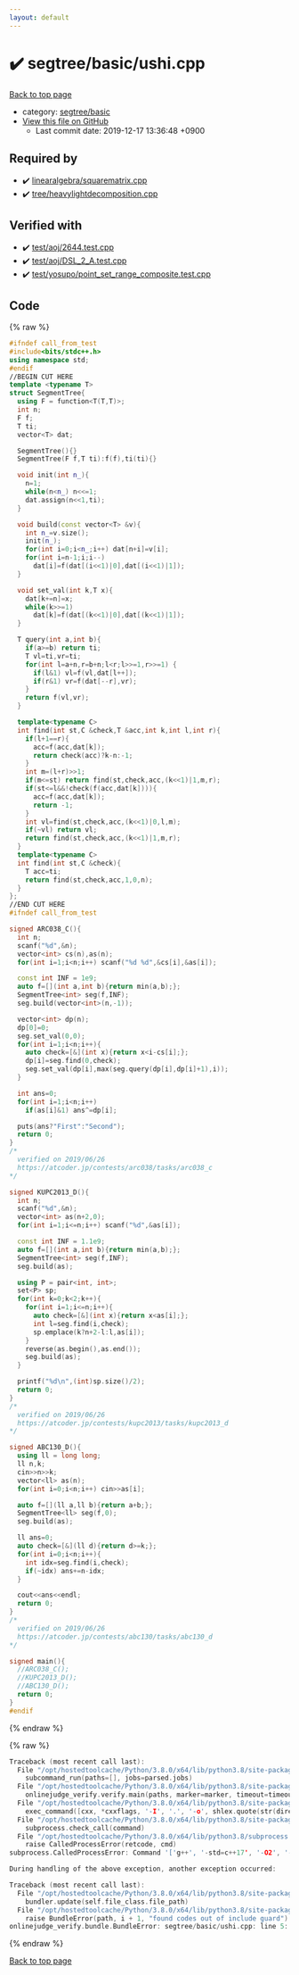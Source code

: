 ```yaml
---
layout: default
---
```


<!-- mathjax config similar to math.stackexchange -->
<script type="text/javascript" async
  src="https://cdnjs.cloudflare.com/ajax/libs/mathjax/2.7.5/MathJax.js?config=TeX-MML-AM_CHTML">
</script>
<script type="text/x-mathjax-config">
  MathJax.Hub.Config({
    TeX: { equationNumbers: { autoNumber: "AMS" }},
    tex2jax: {
      inlineMath: [ ['$','$'] ],
      processEscapes: true
    },
    "HTML-CSS": { matchFontHeight: false },
    displayAlign: "left",
    displayIndent: "2em"
  });
</script>

<script type="text/javascript" src="https://cdnjs.cloudflare.com/ajax/libs/jquery/3.4.1/jquery.min.js"></script>
<script src="https://cdn.jsdelivr.net/npm/jquery-balloon-js@1.1.2/jquery.balloon.min.js" integrity="sha256-ZEYs9VrgAeNuPvs15E39OsyOJaIkXEEt10fzxJ20+2I=" crossorigin="anonymous"></script>
<script type="text/javascript" src="../../../assets/js/copy-button.js"></script>
<link rel="stylesheet" href="../../../assets/css/copy-button.css" />


# :heavy_check_mark: segtree/basic/ushi.cpp

<a href="../../../index.html">Back to top page</a>

* category: <a href="../../../index.html#d554a8ac704505de7b361b88fc36eeb2">segtree/basic</a>
* <a href="{{ site.github.repository_url }}/blob/master/segtree/basic/ushi.cpp">View this file on GitHub</a>
    - Last commit date: 2019-12-17 13:36:48 +0900




## Required by

* :heavy_check_mark: <a href="../../linearalgebra/squarematrix.cpp.html">linearalgebra/squarematrix.cpp</a>
* :heavy_check_mark: <a href="../../tree/heavylightdecomposition.cpp.html">tree/heavylightdecomposition.cpp</a>


## Verified with

* :heavy_check_mark: <a href="../../../verify/test/aoj/2644.test.cpp.html">test/aoj/2644.test.cpp</a>
* :heavy_check_mark: <a href="../../../verify/test/aoj/DSL_2_A.test.cpp.html">test/aoj/DSL_2_A.test.cpp</a>
* :heavy_check_mark: <a href="../../../verify/test/yosupo/point_set_range_composite.test.cpp.html">test/yosupo/point_set_range_composite.test.cpp</a>


## Code

<a id="unbundled"></a>
{% raw %}
```cpp
#ifndef call_from_test
#include<bits/stdc++.h>
using namespace std;
#endif
//BEGIN CUT HERE
template <typename T>
struct SegmentTree{
  using F = function<T(T,T)>;
  int n;
  F f;
  T ti;
  vector<T> dat;

  SegmentTree(){}
  SegmentTree(F f,T ti):f(f),ti(ti){}

  void init(int n_){
    n=1;
    while(n<n_) n<<=1;
    dat.assign(n<<1,ti);
  }

  void build(const vector<T> &v){
    int n_=v.size();
    init(n_);
    for(int i=0;i<n_;i++) dat[n+i]=v[i];
    for(int i=n-1;i;i--)
      dat[i]=f(dat[(i<<1)|0],dat[(i<<1)|1]);
  }

  void set_val(int k,T x){
    dat[k+=n]=x;
    while(k>>=1)
      dat[k]=f(dat[(k<<1)|0],dat[(k<<1)|1]);
  }

  T query(int a,int b){
    if(a>=b) return ti;
    T vl=ti,vr=ti;
    for(int l=a+n,r=b+n;l<r;l>>=1,r>>=1) {
      if(l&1) vl=f(vl,dat[l++]);
      if(r&1) vr=f(dat[--r],vr);
    }
    return f(vl,vr);
  }

  template<typename C>
  int find(int st,C &check,T &acc,int k,int l,int r){
    if(l+1==r){
      acc=f(acc,dat[k]);
      return check(acc)?k-n:-1;
    }
    int m=(l+r)>>1;
    if(m<=st) return find(st,check,acc,(k<<1)|1,m,r);
    if(st<=l&&!check(f(acc,dat[k]))){
      acc=f(acc,dat[k]);
      return -1;
    }
    int vl=find(st,check,acc,(k<<1)|0,l,m);
    if(~vl) return vl;
    return find(st,check,acc,(k<<1)|1,m,r);
  }
  template<typename C>
  int find(int st,C &check){
    T acc=ti;
    return find(st,check,acc,1,0,n);
  }
};
//END CUT HERE
#ifndef call_from_test

signed ARC038_C(){
  int n;
  scanf("%d",&n);
  vector<int> cs(n),as(n);
  for(int i=1;i<n;i++) scanf("%d %d",&cs[i],&as[i]);

  const int INF = 1e9;
  auto f=[](int a,int b){return min(a,b);};
  SegmentTree<int> seg(f,INF);
  seg.build(vector<int>(n,-1));

  vector<int> dp(n);
  dp[0]=0;
  seg.set_val(0,0);
  for(int i=1;i<n;i++){
    auto check=[&](int x){return x<i-cs[i];};
    dp[i]=seg.find(0,check);
    seg.set_val(dp[i],max(seg.query(dp[i],dp[i]+1),i));
  }

  int ans=0;
  for(int i=1;i<n;i++)
    if(as[i]&1) ans^=dp[i];

  puts(ans?"First":"Second");
  return 0;
}
/*
  verified on 2019/06/26
  https://atcoder.jp/contests/arc038/tasks/arc038_c
*/

signed KUPC2013_D(){
  int n;
  scanf("%d",&n);
  vector<int> as(n+2,0);
  for(int i=1;i<=n;i++) scanf("%d",&as[i]);

  const int INF = 1.1e9;
  auto f=[](int a,int b){return min(a,b);};
  SegmentTree<int> seg(f,INF);
  seg.build(as);

  using P = pair<int, int>;
  set<P> sp;
  for(int k=0;k<2;k++){
    for(int i=1;i<=n;i++){
      auto check=[&](int x){return x<as[i];};
      int l=seg.find(i,check);
      sp.emplace(k?n+2-l:l,as[i]);
    }
    reverse(as.begin(),as.end());
    seg.build(as);
  }

  printf("%d\n",(int)sp.size()/2);
  return 0;
}
/*
  verified on 2019/06/26
  https://atcoder.jp/contests/kupc2013/tasks/kupc2013_d
*/

signed ABC130_D(){
  using ll = long long;
  ll n,k;
  cin>>n>>k;
  vector<ll> as(n);
  for(int i=0;i<n;i++) cin>>as[i];

  auto f=[](ll a,ll b){return a+b;};
  SegmentTree<ll> seg(f,0);
  seg.build(as);

  ll ans=0;
  auto check=[&](ll d){return d>=k;};
  for(int i=0;i<n;i++){
    int idx=seg.find(i,check);
    if(~idx) ans+=n-idx;
  }

  cout<<ans<<endl;
  return 0;
}
/*
  verified on 2019/06/26
  https://atcoder.jp/contests/abc130/tasks/abc130_d
*/

signed main(){
  //ARC038_C();
  //KUPC2013_D();
  //ABC130_D();
  return 0;
}
#endif

```
{% endraw %}

<a id="bundled"></a>
{% raw %}
```cpp
Traceback (most recent call last):
  File "/opt/hostedtoolcache/Python/3.8.0/x64/lib/python3.8/site-packages/onlinejudge_verify/main.py", line 175, in main
    subcommand_run(paths=[], jobs=parsed.jobs)
  File "/opt/hostedtoolcache/Python/3.8.0/x64/lib/python3.8/site-packages/onlinejudge_verify/main.py", line 72, in subcommand_run
    onlinejudge_verify.verify.main(paths, marker=marker, timeout=timeout, jobs=jobs)
  File "/opt/hostedtoolcache/Python/3.8.0/x64/lib/python3.8/site-packages/onlinejudge_verify/verify.py", line 71, in main
    exec_command([cxx, *cxxflags, '-I', '.', '-o', shlex.quote(str(directory / 'a.out')), shlex.quote(str(path))])
  File "/opt/hostedtoolcache/Python/3.8.0/x64/lib/python3.8/site-packages/onlinejudge_verify/verify.py", line 26, in exec_command
    subprocess.check_call(command)
  File "/opt/hostedtoolcache/Python/3.8.0/x64/lib/python3.8/subprocess.py", line 364, in check_call
    raise CalledProcessError(retcode, cmd)
subprocess.CalledProcessError: Command '['g++', '-std=c++17', '-O2', '-Wall', '-g', '-I', '.', '-o', '.verify-helper/cache/9a267fd1c42d1001b78ef88b806279fc/a.out', 'test/aoj/DPL_5_C.test.cpp']' returned non-zero exit status 1.

During handling of the above exception, another exception occurred:

Traceback (most recent call last):
  File "/opt/hostedtoolcache/Python/3.8.0/x64/lib/python3.8/site-packages/onlinejudge_verify/docs.py", line 339, in write_contents
    bundler.update(self.file_class.file_path)
  File "/opt/hostedtoolcache/Python/3.8.0/x64/lib/python3.8/site-packages/onlinejudge_verify/bundle.py", line 119, in update
    raise BundleError(path, i + 1, "found codes out of include guard")
onlinejudge_verify.bundle.BundleError: segtree/basic/ushi.cpp: line 5: found codes out of include guard

```
{% endraw %}

<a href="../../../index.html">Back to top page</a>

